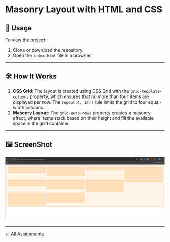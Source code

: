 # Masonry Layout with HTML and CSS

## 🚀 Usage

To view the project:

1. Clone or download the repository.
2. Open the `index.html` file in a browser.

---

## 🛠️ How It Works

1. **CSS Grid**: The layout is created using CSS Grid with the `grid-template-columns` property, which ensures that no more than four items are displayed per row. The `repeat(4, 1fr)` rule limits the grid to four equal-width columns.
2. **Masonry Layout**: The `grid-auto-rows` property creates a masonry effect, where items stack based on their height and fill the available space in the grid container.

---

## 🖼️ ScreenShot
![screenshot](image.png)

---

[<- All Assignments](../readme.md)